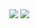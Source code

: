 

<img src="https://github-readme-stats.vercel.app/api?username=kubapilch&&show_icons=true&title_color=ffffff&icon_color=bb2acf&text_color=daf7dc&bg_color=151515">
<img src="https://github-readme-stats.vercel.app/api/top-langs/?username=kubapilch&layout=compact)](https://github.com/anuraghazra/github-readme-stats)">
